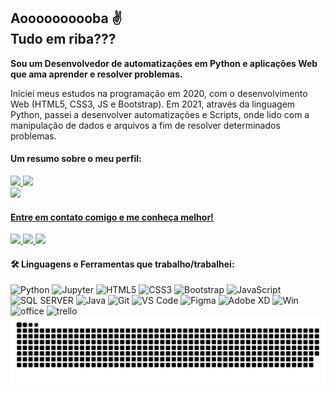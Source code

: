 Aoooooooooba ✌️<br> Tudo em riba???
---------------------------------------
<strong>Sou um Desenvolvedor de automatizações em Python e aplicações Web que ama aprender e resolver problemas.</strong>
<p>Iniciei meus estudos na programação em 2020, com o desenvolvimento Web (HTML5, CSS3, JS e Bootstrap). Em 2021, através da linguagem Python, passei a desenvolver automatizações e Scripts, onde lido com a manipulação de dados e arquivos a fim de resolver determinados problemas.</p>
<div>
    <h4>Um resumo sobre o meu perfil:</h4>
  <a href="https://github.com/Mizack">
  <img height="180em" src="https://github-readme-stats.vercel.app/api?username=Mizack&show_icons=true&theme=tokyonight&include_all_commits=true&count_private=true"/>
  <img height="180em" src="https://github-readme-stats.vercel.app/api/top-langs/?username=Mizack&layout=compact&langs_count=7&theme=tokyonight"/>
  <br>
  <img height="25em" src="https://komarev.com/ghpvc/?username=Mizack&color=blue" 
</div>
<div>    
    <h4>Entre em contato comigo e me conheça melhor!</h4>
    <a href="https://www.linkedin.com/in/mizack-mianuti-tomaz-5563b519a">
        <img src="https://img.shields.io/badge/linkedin-%230077B5.svg?style=for-the-badge&logo=linkedin&logoColor=white">
    </a>
    <a href="mailto:mizack.m.tomaz@gmail.com">
        <img src="https://img.shields.io/badge/Gmail-D14836?style=for-the-badge&logo=gmail&logoColor=white">
    </a>
    <a href="https://discord.com/channels/mizackkk#2195">
        <img src="https://img.shields.io/badge/Discord-7289DA?style=for-the-badge&logo=discord&logoColor=white">
    </a>
</div>
<h4>🛠 Linguagens e Ferramentas que trabalho/trabalhei:</h4>

![Python](https://img.shields.io/badge/python-%2314354C.svg?style=for-the-badge&logo=python&logoColor=white)
![Jupyter](https://img.shields.io/badge/Jupyter-%23F37626.svg?style=for-the-badge&logo=Jupyter&logoColor=white)
![HTML5](https://img.shields.io/badge/html5-%23E34F26.svg?style=for-the-badge&logo=html5&logoColor=white)
![CSS3](https://img.shields.io/badge/css3-%231572B6.svg?style=for-the-badge&logo=css3&logoColor=white)
![Bootstrap](https://img.shields.io/badge/bootstrap-%23563D7C.svg?style=for-the-badge&logo=bootstrap&logoColor=white)
![JavaScript](https://img.shields.io/badge/javascript-%23323330.svg?style=for-the-badge&logo=javascript&logoColor=%23F7DF1E)
![SQL SERVER](https://img.shields.io/badge/Microsoft%20SQL%20Sever-CC2927?style=for-the-badge&logo=microsoft%20sql%20server&logoColor=white)
![Java](https://img.shields.io/badge/Java-ED8B00?style=for-the-badge&logo=java&logoColor=white)
![Git](https://img.shields.io/badge/git-%23F05033.svg?style=for-the-badge&logo=git&logoColor=white)
![VS Code](https://img.shields.io/badge/VisualStudioCode-0078d7.svg?style=for-the-badge&logo=visual-studio-code&logoColor=white)
![Figma](https://img.shields.io/badge/figma-%23F24E1E.svg?style=for-the-badge&logo=figma&logoColor=white)
![Adobe XD](https://img.shields.io/badge/adobexd-%23FF26BE.svg?style=for-the-badge&logo=adobexd&logoColor=white)
![Win](https://img.shields.io/badge/Windows-0078D6?style=for-the-badge&logo=windows&logoColor=white)
![office](https://img.shields.io/badge/Microsoft_Office-D83B01?style=for-the-badge&logo=microsoft-office&logoColor=white)
![trello](https://img.shields.io/badge/Trello-%23026AA7.svg?style=for-the-badge&logo=Trello&logoColor=white) 
![Snake animation](https://github.com/Mizack/Mizack/blob/output/github-contribution-grid-snake.svg)
